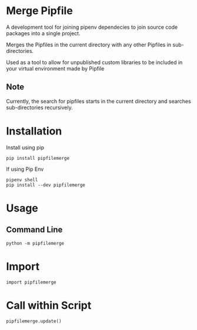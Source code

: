 # Merge Pipfile

A development tool for joining pipenv dependecies to join source code packages into a single project.

Merges the Pipfiles in the current directory with any other Pipfiles in sub-directories.

Used as a tool to allow for unpublished custom libraries to be included in your virtual environment made by Pipfile

## Note
Currently, the search for pipfiles starts in the current directory and searches sub-directories recursively.

# Installation

Install using pip
```
pip install pipfilemerge
```

If using Pip Env
```
pipenv shell
pip install --dev pipfilemerge
```
# Usage

## Command Line
```
python -m pipfilemerge
```

# Import
```
import pipfilemerge
```

# Call within Script
```
pipfilemerge.update()
```

